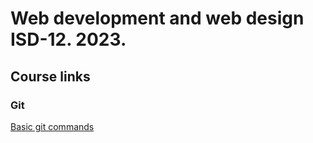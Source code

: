 # Web development and web design ISD-12. 2023.

## Course links
### Git

[Basic git commands](https://gabby-brazil-9b9.notion.site/GIT-806341815e0f4042a3f6b74b65e70554)